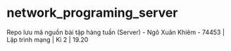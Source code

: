# network_programing_server
Repo lưu mã nguồn bài tập hàng tuần (Server) - Ngô Xuân Khiêm - 74453 | Lập trình mạng | Kì 2 | 19.20
